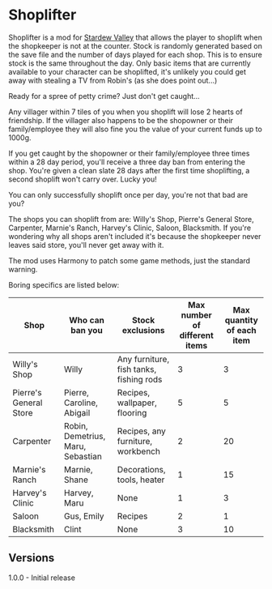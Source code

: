 # Shoplifter

Shoplifter is a mod for [Stardew Valley](https://www.stardewvalley.net/) that allows the player to shoplift when the shopkeeper is not at the counter. 
Stock is randomly generated based on the save file and the number of days played for each shop. This is to ensure stock is the same throughout the day.
Only basic items that are currently available to your character can be shoplifted, it's unlikely you could get away with stealing a TV from Robin's (as she does point out...)

Ready for a spree of petty crime? Just don't get caught...

Any villager within 7 tiles of you when you shoplift will lose 2 hearts of friendship. If the villager also happens to be the shopowner or their family/employee they will also fine you the value of your current funds up to 1000g.

If you get caught by the shopowner or their family/employee three times within a 28 day period, you'll receive a three day ban from entering the shop. You're given a clean slate 28 days after the first time shoplifting, a second shoplift won't carry over. Lucky you!

You can only successfully shoplift once per day, you're not that bad are you?

The shops you can shoplift from are: Willy's Shop, Pierre's General Store, Carpenter, Marnie's Ranch, Harvey's Clinic, Saloon, Blacksmith. 
If you're wondering why all shops aren't included it's because the shopkeeper never leaves said store, you'll never get away with it.

The mod uses Harmony to patch some game methods, just the standard warning.

Boring specifics are listed below:

Shop | Who can ban you | Stock exclusions | Max number of different items | Max quantity of each item
-----|-----------------|------------------|-------------------------------|--------------------------
Willy's Shop | Willy | Any furniture, fish tanks, fishing rods | 3 | 3
Pierre's General Store | Pierre, Caroline, Abigail | Recipes, wallpaper, flooring | 5 | 5
Carpenter | Robin, Demetrius, Maru, Sebastian | Recipes, any furniture, workbench | 2 | 20
Marnie's Ranch | Marnie, Shane | Decorations, tools, heater | 1 | 15
Harvey's Clinic | Harvey, Maru | None | 1 | 3
Saloon | Gus, Emily | Recipes | 2 | 1
Blacksmith | Clint | None | 3 | 10

## Versions ##
1.0.0 - Initial release



